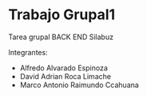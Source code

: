# Trabajo Grupal1
Tarea grupal BACK END Silabuz

Integrantes:
- Alfredo Alvarado Espinoza
- David Adrian Roca Limache
- Marco Antonio Raimundo Ccahuana
